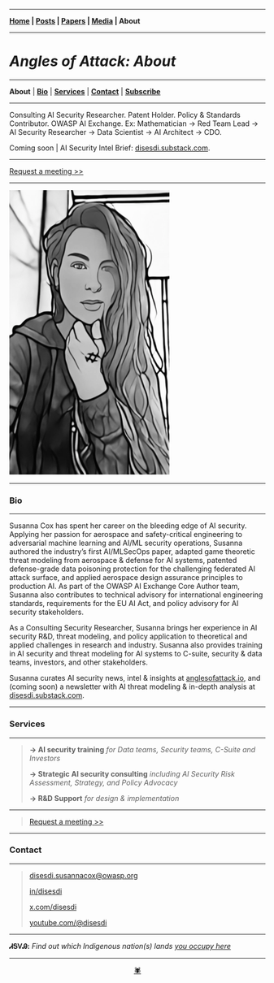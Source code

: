 -------

**[Home](https://anglesofattack.io/) \| [Posts](https://anglesofattack.io/posts.html) \| [Papers](https://anglesofattack.io/papers.html) \| [Media](https://anglesofattack.io/media.html) \| About**

-------

# *Angles of Attack: About*

-------

**About** \| **[Bio](#bio)** \| **[Services](#services)** \| **[Contact](#contact)** \| **<a href="https://disesdi.substack.com/" target="_blank" rel="noopener noreferrer">Subscribe</a>**

-------

Consulting AI Security Researcher. Patent Holder. Policy & Standards Contributor. OWASP AI Exchange. Ex: Mathematician → Red Team Lead → AI Security Researcher → Data Scientist → AI Architect → CDO.

Coming soon \| AI Security Intel Brief: <a href="https://disesdi.substack.com/" target="_blank" rel="noopener noreferrer">disesdi.substack.com</a>.

-------

<a href="https://calendar.app.google/MemzFXVuhz1upGE2A" target="_blank" rel="noopener noreferrer">Request a meeting >></a>

-------

![disesdi](disesdi.png)

-------

### Bio

-------

Susanna Cox has spent her career on the bleeding edge of AI security. Applying her passion for aerospace and safety-critical engineering to adversarial machine learning and AI/ML security operations, Susanna authored the industry’s first AI/MLSecOps paper, adapted game theoretic threat modeling from aerospace & defense for AI systems, patented defense-grade data poisoning protection for the challenging federated AI attack surface, and applied aerospace design assurance principles to production AI. As part of the OWASP AI Exchange Core Author team, Susanna also contributes to technical advisory for international engineering standards, requirements for the EU AI Act, and policy advisory for AI security stakeholders.

As a Consulting Security Researcher, Susanna brings her experience in AI security R&D, threat modeling, and policy application to theoretical and applied challenges in research and industry. Susanna also provides training in AI security and threat modeling for AI systems to C-suite, security & data teams, investors, and other stakeholders. 

Susanna curates AI security news, intel & insights at [anglesofattack.io](https://disesdi.substack.com/), and (coming soon) a newsletter with AI threat modeling & in-depth analysis at <a href="https://disesdi.substack.com/" target="_blank" rel="noopener noreferrer">disesdi.substack.com</a>.

-------

### Services

-------

> **→ AI security training** *for Data teams, Security teams, C-Suite and Investors*
>
> **→ Strategic AI security consulting** *including AI Security Risk Assessment, Strategy, and Policy Advocacy*
>
> **→ R&D Support** *for design & implementation*

-------

> <a href="https://calendar.app.google/MemzFXVuhz1upGE2A" target="_blank" rel="noopener noreferrer">Request a meeting >></a>

-------

### Contact

-------

> <a href="mailto:disesdi.susannacox@owasp.org" target="_blank" rel="noopener noreferrer">disesdi.susannacox@owasp.org</a>
>
> <a href="https://www.linkedin.com/in/disesdi/" target="_blank" rel="noopener noreferrer">in/disesdi</a>
>
> <a href="https://x.com/disesdi" target="_blank" rel="noopener noreferrer">x.com/disesdi</a>
>
> <a href="https://www.youtube.com/@disesdi" target="_blank" rel="noopener noreferrer">youtube.com/@disesdi</a>

-------

**ᏗᎦᏙᎯ:** *Find out which Indigenous nation(s) lands <a href="https://native-land.ca/" target="_blank" rel="noopener noreferrer">you occupy here</a>*

-------

<div align="center"><a href="https://anglesofattack.io/about.html">🕷</a></div>

